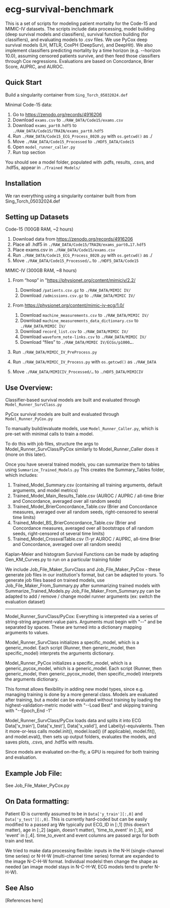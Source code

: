 # ecg-survival-benchmark

This is a set of scripts for modeling patient mortality for the Code-15 and MIMIC-IV datasets.
The scripts include data processing, model building (deep survival models and classifiers), survival function building (for classifiers), and evaluating models to .csv files.
We use PyCox deep survival models (LH, MTLR, CoxPH (DeepSurv), and DeepHit).
We also implement classifiers predicting mortality by a time horizon (e.g. --horizon 10.0), assuming censored patients survive, and then feed those classifiers through Cox regressions.
Evaluations are based on Concordance, Brier Score, AUPRC, and AUROC. 

## Quick Start

Build a singularity container from `Sing_Torch_05032024.def`

Minimal Code-15 data:

1. Go to       https://zenodo.org/records/4916206
1.  Download    `exams.csv`                                  to `./RAW_DATA/Code15/exams.csv`
1. Download    `exams_part0.hdf5`                           to `./RAW_DATA/Code15/TRAIN/exams_part0.hdf5`
1. Run         `./RAW_DATA/Code15_ECG_Process_8020.py`      with `os.getcwd()` as ./ 
1. Move        `./RAW_DATA/Code15_Processed`                to `./HDF5_DATA/Code15`
1. Open        `model_runner_caller.py`
1. Run         top section

You should see a model folder, populated with .pdfs, results, .csvs, and .hdf5s, appear in `./Trained Models/`

## Installation

We ran everything using a singularity container built from from Sing_Torch_05032024.def

## Setting up Datasets

Code-15 (100GB RAM, ~2 hours)
1. Download data from       https://zenodo.org/records/4916206
1. Place all .hdf5 in       `./RAW_DATA/Code15/TRAIN/exams_part0…17.hdf5`
1. Place exams.csv in       `./RAW_DATA/Code15/exams.csv`
1. Run                      `./RAW_DATA/Code15_ECG_Process_8020.py`          with `os.getcwd()` as ./ 
1. Move                     `./RAW_DATA/Code15_Processed/…`                  to     `./HDF5_DATA/Code15`

MIMIC-IV (300GB RAM, ~8 hours)
1. From “hosp” in  "https://physionet.org/content/mimiciv/2.2/  
	1. Download `/patients.csv.gz`         to `./RAW_DATA/MIMIC IV/`
	1. Download `/admissions.csv.gz`       to `./RAW_DATA/MIMIC IV/`

1. From https://physionet.org/content/mimic-iv-ecg/1.0/ 
	1. Download `machine_measurements.csv`                   to `./RAW_DATA/MIMIC IV/`
	1. Download `machine_measurements_data_dictionary.csv`   to `./RAW_DATA/MIMIC IV/`
	1. Download `record_list.csv`                            to `./RAW_DATA/MIMIC IV/`
	1. Download `waveform_note-links.csv`                    to `./RAW_DATA/MIMIC IV/`
	1. Download “files”                                    to `./RAW_DATA/MIMIC IV/ECGs/p1000….`
1. Run 				                            `./RAW_DATA/MIMIC_IV_PreProcess.py`
1. Run                                                        `./RAW_DATA/MIMIC_IV_Process.py`          with `os.getcwd()` as `./RAW_DATA`
1. Move                                                        `./RAW_DATA/MIMICIV_Processed/…`          to `./HDF5_DATA/MIMICIV`



## Use Overview:

Classifier-based survival models are built and evaluated through `Model_Runner_SurvClass.py`

PyCox survival models are built and evaluated through `Model_Runner_PyCox.py`

To manually build/evaluate models, use `Model_Runner_Caller.py`, which is pre-set with minimal calls to train a model.

To do this with job files, structure the args to Model_Runner_SurvClass/PyCox similarly to Model_Runner_Caller does it (more on this later).

Once you have several trained models, you can summarize them to tables using `Summarize_Trained_Models.py`
This creates the Summary_Tables folder, which includes: 
1. Trained_Model_Summary.csv (containing all training arguments, default arguments, and model metrics) 
1. Trained_Model_Main_Results_Table.csv (AUROC / AUPRC / all-time Brier and Concordance, averaged over all random seeds) 
1. Trained_Model_BrierConcordance_Table.csv (Brier and Concordance measures, averaged over all random seeds, right-censored to several time limits) 
1. Trained_Model_BS_BrierConcordance_Table.csv (Brier and Concordance measures, averaged over all bootstraps of all random seeds, right-censored ot several time limits)
1. Trained_Model_CrossvalTable.csv (1-yr AUROC / AUPRC, all-time Brier and Concordance, averaged over all random seeds)

Kaplan-Meier and histogram Survival Functions can be made by adapting Gen_KM_Curves.py to run on a particular training folder

We include Job_File_Maker_SurvClass and Job_File_Maker_PyCox - these generate job files in our institution's format, but can be adapted to yours.
To generate job files based on trained models, use Job_File_Maker_From_Summary.py after summarizing trained models with Summarize_Trained_Models.py
Job_File_Maker_From_Summary.py can be adapted to add / remove / change model runner arguments (ex: switch the evaluation dataset)

---
Model_Runner_SurvClass/PyCox: Everything is interpreted via a series of string-string argument-value pairs. Arguments must begin with "--" and be separated by spaces. These are turned into a dictionary mapping arguments to values.

Model_Runner_SurvClass initializes a specific_model, which is a generic_model. Each script (Runner, then generic_model, then specific_model) interprets the arguments dictionary.

Model_Runner_PyCox initializes a specific_model, which is a generic_pycox_model, which is a generic_model. Each script (Runner, then generic_model, then generic_pycox_model, then specific_model) interprets the arguments dictionary. 

This format allows flexibility in adding new model types, since e.g. managing training is done by a more general class.
Models are evaluated after training, but a model can be evaluated without training by loading the highest-validation-metric model with "--Load Best" and skipping training with "--Epoch_End -1"

Model_Runner_SurvClass/PyCox loads data and splits it into ECG Data['x_train'], Data['x_test'], Data['x_valid'], and Label(y)-equivalents. Then it more-or-less calls model.init(), model.load() (if applicable), model.fit(), and model.eval(), then sets up output folders, evaluates the models, and saves plots, .csvs, and .hdf5s with results.

Since models are evaluated on-the-fly, a GPU is required for both training and evaluation.


## Example Job File:

See Job_File_Maker_PyCox.py 

## On Data formatting:

Patient ID is currently assumed to be in `Data['y_train'][:,0]` and `Data['y_test'][:,0]`. This is currently hard-coded but can be easily modified to a passed arg
We typically put ECG_ID in [:,1] (this doesn't matter), age in [:,2] (again, doesn't matter), 'time_to_event' in [:,3], and 'event' in [:,4]. time_to_event and event columns are passed args for both train and test.

We tried to make data processing flexible: inputs in the N-H (single-channel time series) or N-H-W (multi-channel time series) format are expanded to the image N-C-H-W format. Individual modelsl then change the shape as needed (an image model stays in N-C-H-W, ECG models tend to prefer N-H-W).


## See Also

[References here]


